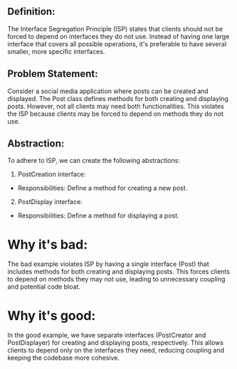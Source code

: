 ## Definition:
The Interface Segregation Principle (ISP) states that clients should not be forced to depend on interfaces they do not use. Instead of having one large interface that covers all possible operations, it's preferable to have several smaller, more specific interfaces.

## Problem Statement:
Consider a social media application where posts can be created and displayed. The Post class defines methods for both creating and displaying posts. However, not all clients may need both functionalities. This violates the ISP because clients may be forced to depend on methods they do not use.

## Abstraction:
To adhere to ISP, we can create the following abstractions:

1. PostCreation interface:
- Responsibilities: Define a method for creating a new post.

2. PostDisplay interface:
- Responsibilities: Define a method for displaying a post.


# Why it's bad: 
The bad example violates ISP by having a single interface (Post) that includes methods for both creating and displaying posts. This forces clients to depend on methods they may not use, leading to unnecessary coupling and potential code bloat.

# Why it's good: 
In the good example, we have separate interfaces (PostCreator and PostDisplayer) for creating and displaying posts, respectively. This allows clients to depend only on the interfaces they need, reducing coupling and keeping the codebase more cohesive.
